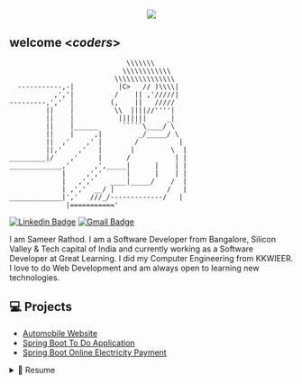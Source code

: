 <h1 align="center">
    <img src="https://readme-typing-svg.herokuapp.com/?font=Righteous&size=35&center=true&vCenter=true&width=500&height=70&duration=4000&lines=Hi+There!+👋;+I'm+Sameer+Rathod!;" />
</h1>

<h2>welcome <<i>coders</i>></h2>

``````
                             \\\\\\\
                            \\\\\\\\\\\\
                          \\\\\\\\\\\\\\\
  -----------,-|           |C>   // )\\\\|
           ,','|          /    || ,'/////|
---------,','  |         (,    ||   /////
         ||    |          \\  ||||//''''|
         ||    |           |||||||     _|
         ||    |______      `````\____/ \
         ||    |     ,|         _/_____/ \
         ||  ,'    ,' |        /          |
         ||,'    ,'   |       |         \  |
_________|/    ,'     |      /           | |
_____________,'      ,',_____|      |    | |
             |     ,','      |      |    | |
             |   ,','    ____|_____/    /  |
             | ,','  __/ |             /   |
_____________|','   ///_/-------------/   |
              |==========='
``````


[![Linkedin Badge](https://img.shields.io/badge/-LindkedIn-blue?style=flat-square&logo=Linkedin&logoColor=white&link=https://www.linkedin.com/in/sameerrathod1999)](https://www.linkedin.com/in/sameerrathod1999) 
[![Gmail Badge](https://img.shields.io/badge/-Gmail-Red?style=flat-square&logo=Gmail&logoColor=white&link=mailto:sameerrathod1999@gmail.com)](mailto:sameerrathod1999@gmail.com)

I am Sameer Rathod. I am a Software Developer from Bangalore, Silicon Valley & Tech capital of India and currently working as a Software Developer at Great Learning. I did my Computer Engineering from KKWIEER. I love to do Web Development and am always open to learning new technologies.

## 💻 Projects 
* [Automobile Website](https://github.com/Sameer411/Automobiles-Website)
* [Spring Boot To Do Application](https://github.com/Sameer411/To-Do-Application)
* [Spring Boot Online Electricity Payment](https://github.com/Sameer411/Online-Electricity-Payment-Project)

<details>
  <summary>📃 Resume</summary>

## Technologies 
- **Front-End Development Technologies**: HTML/CSS, Bootstrap, Javascript, Typescript, Angular
- **Backend Development Technologies**: Node.js, Spring Boot
- **Databases**: MySQL, MongoDB
- **Version Control Tools**: Git, GitHub
- **UI/ UX**: Figma
- **DSA**: Java

## Experience

<img align="right" src="https://img.shields.io/badge/Spring_Boot-20232A?logo=java&logoColor=61DAFB" />
<img align="right" src="https://img.shields.io/badge/React_Native-20232A?logo=react&logoColor=61DAFB" />
<img align="right" src="https://img.shields.io/badge/Angular-20232A?logo=angular&logoColor=61DAFB" />

- 👨‍💻 **Software Engineer**\
📆 Dec'22 - moment\
📍 **Great Learning** - Bangalore, India

<img align="right" src="https://img.shields.io/badge/.Net-20232A?logo=.net&logoColor=61DAFB" />
<img align="right" src="https://img.shields.io/badge/Angular-20232A?logo=angular&logoColor=61DAFB" />

- 👨‍💻 **Software Developer**\
📆 Apr'22 - Dec'22\
📍 **HfactoR** - Bangalore, India

## Education

- 📖 **Computer Engineering**\
📆 2017 - 2021\
📍 **K. K. W. I. E. E. R.** - Pune University, India

</details>

